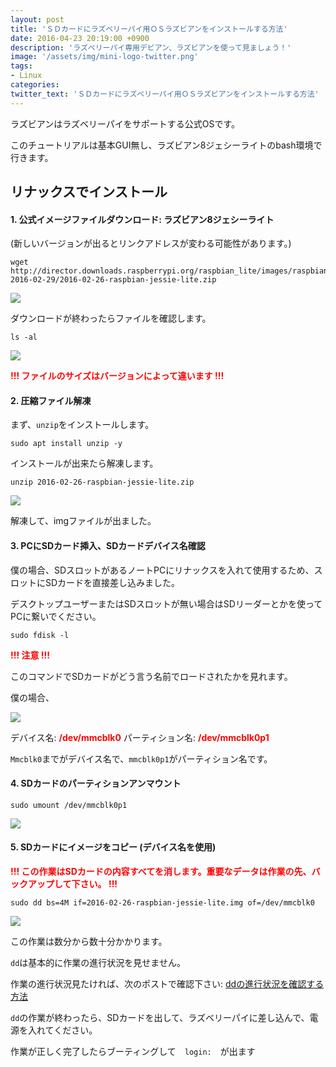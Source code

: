 ```yaml
---
layout: post
title: 'ＳＤカードにラズベリーパイ用ＯＳラズビアンをインストールする方法'
date: 2016-04-23 20:19:00 +0900
description: 'ラズベリーパイ専用デビアン、ラズビアンを使って見ましょう！'
image: '/assets/img/mini-logo-twitter.png'
tags:
- Linux
categories:
twitter_text: 'ＳＤカードにラズベリーパイ用ＯＳラズビアンをインストールする方法'
---
```


ラズビアンはラズベリーパイをサポートする公式OSです。

このチュートリアルは基本GUI無し、ラズビアン8ジェシーライトのbash環境で行きます。

## リナックスでインストール

#### 1. 公式イメージファイルダウンロード: ラズビアン8ジェシーライト

(新しいバージョンが出るとリンクアドレスが変わる可能性があります。)

```
wget http://director.downloads.raspberrypi.org/raspbian_lite/images/raspbian_lite-2016-02-29/2016-02-26-raspbian-jessie-lite.zip
```

<a href="http://minibrary.com/blogimg/img20160306-002.png" data-lightbox="13"><img src="http://minibrary.com/blogimg/img20160306-002.png"></a>

ダウンロードが終わったらファイルを確認します。

```
ls -al
```

<a href="http://minibrary.com/blogimg/img20160306-003.png" data-lightbox="13"><img src="http://minibrary.com/blogimg/img20160306-003.png"></a>

<span style="color:red;font-weight:bold">!!! ファイルのサイズはバージョンによって違います !!!</span>

#### 2. 圧縮ファイル解凍

まず、`unzip`をインストールします。

```
sudo apt install unzip -y
```

インストールが出来たら解凍します。

```
unzip 2016-02-26-raspbian-jessie-lite.zip
```
<a href="http://minibrary.com/blogimg/img20160306-005.png" data-lightbox="13"><img src="http://minibrary.com/blogimg/img20160306-005.png"></a>

解凍して、imgファイルが出ました。

#### 3. PCにSDカード揷入、SDカードデバイス名確認

僕の場合、SDスロットがあるノートPCにリナックスを入れて使用するため、スロットにSDカードを直接差し込みました。

デスクトップユーザーまたはSDスロットが無い場合はSDリーダーとかを使ってPCに繋いでください。

```
sudo fdisk -l
```

<span style="color:red;font-weight:bold">!!! 注意 !!!</span>

このコマンドでSDカードがどう言う名前でロードされたかを見れます。

僕の場合、

<a href="http://minibrary.com/blogimg/img20160306-006.png" data-lightbox="13"><img src="http://minibrary.com/blogimg/img20160306-006.png"></a>

デバイス名: <span style="color:red;font-weight:bold">/dev/mmcblk0</span>
パーティション名: <span style="color:red;font-weight:bold">/dev/mmcblk0p1</span>

`Mmcblk0`までがデバイス名で、`mmcblk0p1`がパーティション名です。

#### 4. SDカードのパーティションアンマウント

```
sudo umount /dev/mmcblk0p1
```

<a href="http://minibrary.com/blogimg/img20160306-007.png" data-lightbox="13"><img src="http://minibrary.com/blogimg/img20160306-007.png"></a>

#### 5. SDカードにイメージをコピー (デバイス名を使用)

<span style="color:red;font-weight:bold">!!! この作業はSDカードの内容すべてを消します。重要なデータは作業の先、バックアップして下さい。 !!!</span>

```
sudo dd bs=4M if=2016-02-26-raspbian-jessie-lite.img of=/dev/mmcblk0
```

<a href="http://minibrary.com/blogimg/img20160306-008.png" data-lightbox="13"><img src="http://minibrary.com/blogimg/img20160306-008.png"></a>

この作業は数分から数十分かかります。

`dd`は基本的に作業の進行状況を見せません。

作業の進行状況見たければ、次のポストで確認下さい: [ddの進行状況を確認する方法](/14)

`dd`の作業が終わったら、SDカードを出して、ラズベリーパイに差し込んで、電源を入れてください。

作業が正しく完了したらブーティングして　`login:`　が出ます
